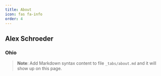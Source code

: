 ```yaml
---
title: About
icon: fas fa-info
order: 4
---
```


## Alex Schroeder
### Ohio
> **Note**: Add Markdown syntax content to file `_tabs/about.md` and it will show up on this page.
